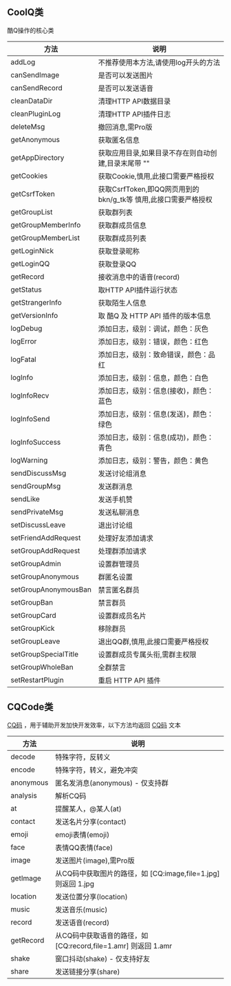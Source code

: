 ## CoolQ类

酷Q操作的核心类

| 方法                 | 说明                                                         |
| -------------------- | ------------------------------------------------------------ |
| addLog               | 不推荐使用本方法,请使用log开头的方法                         |
| canSendImage         | 是否可以发送图片                                             |
| canSendRecord        | 是否可以发送语音                                             |
| cleanDataDir         | 清理HTTP API数据目录                                         |
| cleanPluginLog       | 清理HTTP API插件日志                                         |
| deleteMsg            | 撤回消息,需Pro版                                             |
| getAnonymous         | 获取匿名信息                                                 |
| getAppDirectory      | 获取应用目录,如果目录不存在则自动创建,目录末尾带 "\"         |
| getCookies           | 获取Cookie,慎用,此接口需要严格授权                           |
| getCsrfToken         | 获取CsrfToken,即QQ网页用到的bkn/g_tk等 慎用,此接口需要严格授权 |
| getGroupList         | 获取群列表                                                   |
| getGroupMemberInfo   | 获取群成员信息                                               |
| getGroupMemberList   | 获取群成员列表                                               |
| getLoginNick         | 获取登录昵称                                                 |
| getLoginQQ           | 获取登录QQ                                                   |
| getRecord            | 接收消息中的语音(record)                                     |
| getStatus            | 取HTTP API插件运行状态                                       |
| getStrangerInfo      | 获取陌生人信息                                               |
| getVersionInfo       | 取 酷Q 及 HTTP API 插件的版本信息                            |
| logDebug             | 添加日志，级别：调试，颜色：灰色                             |
| logError             | 添加日志，级别：错误，颜色：红色                             |
| logFatal             | 添加日志，级别：致命错误，颜色：品红                         |
| logInfo              | 添加日志，级别：信息，颜色：白色                             |
| logInfoRecv          | 添加日志，级别：信息(接收)，颜色：蓝色                       |
| logInfoSend          | 添加日志，级别：信息(发送)，颜色：绿色                       |
| logInfoSuccess       | 添加日志，级别：信息(成功)，颜色：青色                       |
| logWarning           | 添加日志，级别：警告，颜色：黄色                             |
| sendDiscussMsg       | 发送讨论组消息                                               |
| sendGroupMsg         | 发送群消息                                                   |
| sendLike             | 发送手机赞                                                   |
| sendPrivateMsg       | 发送私聊消息                                                 |
| setDiscussLeave      | 退出讨论组                                                   |
| setFriendAddRequest  | 处理好友添加请求                                             |
| setGroupAddRequest   | 处理群添加请求                                               |
| setGroupAdmin        | 设置群管理员                                                 |
| setGroupAnonymous    | 群匿名设置                                                   |
| setGroupAnonymousBan | 禁言匿名群员                                                 |
| setGroupBan          | 禁言群员                                                     |
| setGroupCard         | 设置群成员名片                                               |
| setGroupKick         | 移除群员                                                     |
| setGroupLeave        | 退出QQ群,慎用,此接口需要严格授权                             |
| setGroupSpecialTitle | 设置群成员专属头衔,需群主权限                                |
| setGroupWholeBan     | 全群禁言                                                     |
| setRestartPlugin     | 重启 HTTP API 插件                                           |

## CQCode类
[CQ码](https://d.cqp.me/Pro/CQ码) ，用于辅助开发加快开发效率，以下方法均返回 [CQ码](https://d.cqp.me/Pro/CQ码) 文本

| 方法      | 说明                                                         |
| --------- | ------------------------------------------------------------ |
| decode    | 特殊字符，反转义                                             |
| encode    | 特殊字符，转义，避免冲突                                     |
| anonymous | 匿名发消息(anonymous) - 仅支持群                             |
| analysis  | 解析CQ码                                                     |
| at        | 提醒某人，@某人(at)                                          |
| contact   | 发送名片分享(contact)                                        |
| emoji     | emoji表情(emoji)                                             |
| face      | 表情QQ表情(face)                                             |
| image     | 发送图片(image),需Pro版                                      |
| getImage  | 从CQ码中获取图片的路径，如 [CQ:image,file=1.jpg] 则返回 1.jpg |
| location  | 发送位置分享(location)                                       |
| music     | 发送音乐(music)                                              |
| record    | 发送语音(record)                                             |
| getRecord | 从CQ码中获取语音的路径，如 [CQ:record,file=1.amr] 则返回 1.amr |
| shake     | 窗口抖动(shake) - 仅支持好友                                 |
| share     | 发送链接分享(share)                                          |